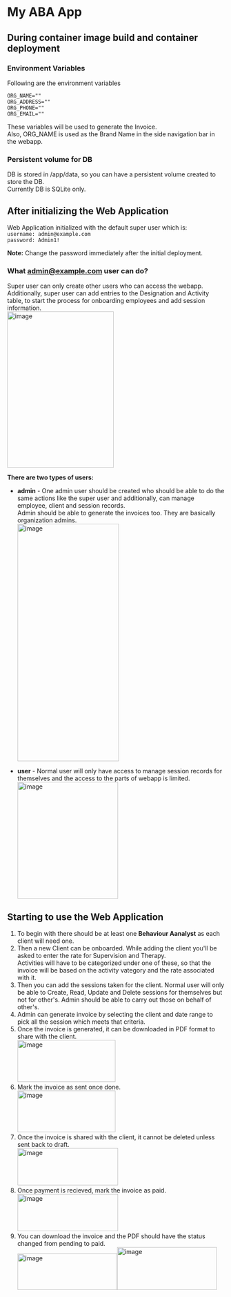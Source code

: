 # My ABA App

## During container image build and container deployment

### Environment Variables
Following are the environment variables 
```
ORG_NAME=""
ORG_ADDRESS=""
ORG_PHONE=""
ORG_EMAIL=""
```
These variables will be used to generate the Invoice.\
Also, ORG_NAME is used as the Brand Name in the side navigation bar in the webapp. 

### Persistent volume for DB
DB is stored in /app/data, so you can have a persistent volume created to store the DB.\
Currently DB is SQLite only.


## After initializing the Web Application
Web Application initialized with the default super user which is:\
`username: admin@example.com`\
`password: Admin1!`

**Note:** Change the password immediately after the initial deployment.

### What admin@example.com user can do?
Super user can only create other users who can access the webapp.\
Additionally, super user can add entries to the Designation and Activity table, to start the process for onboarding employees and add session information.\
<img width="247" height="361" alt="image" src="https://github.com/user-attachments/assets/ae91b198-2e84-4459-afee-38557eacbe71" />

**There are two types of users:**

- **admin** - One admin user should be created who should be able to do the same actions like the super user and additionally, can manage employee, client and session records.\
  Admin should be able to generate the invoices too.
  They are basically organization admins.\
  <img width="235" height="549" alt="image" src="https://github.com/user-attachments/assets/16d9324c-8fce-4e71-955c-acd195fa7471" />

- **user** - Normal user will only have access to manage session records for themselves and the access to the parts of webapp is limited.\
  <img width="233" height="270" alt="image" src="https://github.com/user-attachments/assets/9aef0006-8b71-43a9-b534-cd053a3f8397" />

## Starting to use the Web Application
1) To begin with there should be at least one **Behaviour Aanalyst** as each client will need one.
2) Then a new Client can be onboarded. While adding the client you'll be asked to enter the rate for Supervision and Therapy.\
   Activities will have to be categorized under one of these, so that the invoice will be based on the activity vategory and the rate associated with it.
3) Then you can add the sessions taken for the client. Normal user will only be able to Create, Read, Update and Delete sessions for themselves but not for other's. Admin should be able to carry out those on behalf of other's.
4) Admin can generate invoice by selecting the client and date range to pick all the session which meets that criteria.
5) Once the invoice is generated, it can be downloaded in PDF format to share with the client.\
   <img width="227" height="97" alt="image" src="https://github.com/user-attachments/assets/84ea0092-d200-4ddd-9156-e643d9e26f11" />
6) Mark the invoice as sent once done.\
   <img width="227" height="96" alt="image" src="https://github.com/user-attachments/assets/3aed1d78-0ea2-426c-87d3-d0f32a3d3a15" />
7) Once the invoice is shared with the client, it cannot be deleted unless sent back to draft.\
   <img width="233" height="86" alt="image" src="https://github.com/user-attachments/assets/d981629c-3193-4ce6-894d-69773ace6c36" />
8) Once payment is recieved, mark the invoice as paid.\
   <img width="233" height="86" alt="image" src="https://github.com/user-attachments/assets/bc52c1f2-1c9e-4373-8dc0-c42dd86f6dd7" />
9) You can download the invoice and the PDF should have the status changed from pending to paid.\
   <img width="231" height="84" alt="image" src="https://github.com/user-attachments/assets/a3d66b99-9d79-45c9-b660-67c5c33e548f" /><img width="231" height="99" alt="image" src="https://github.com/user-attachments/assets/41f00c22-80ec-4298-bf13-c0ccc9f3285d" />



